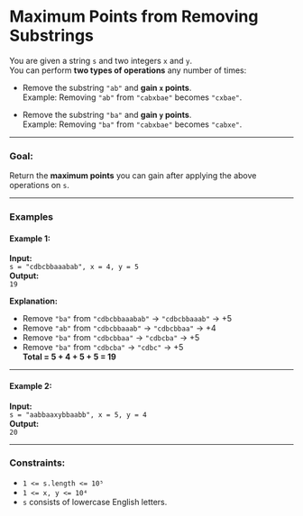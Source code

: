 # Maximum Points from Removing Substrings

You are given a string `s` and two integers `x` and `y`.  
You can perform **two types of operations** any number of times:

- Remove the substring `"ab"` and **gain `x` points**.  
  Example: Removing `"ab"` from `"cabxbae"` becomes `"cxbae"`.

- Remove the substring `"ba"` and **gain `y` points**.  
  Example: Removing `"ba"` from `"cabxbae"` becomes `"cabxe"`.

---

### Goal:
Return the **maximum points** you can gain after applying the above operations on `s`.

---

### Examples

#### Example 1:
**Input:**  
`s = "cdbcbbaaabab", x = 4, y = 5`  
**Output:**  
`19`

**Explanation:**  
- Remove `"ba"` from `"cdbcbbaaabab"` → `"cdbcbbaaab"` → +5  
- Remove `"ab"` from `"cdbcbbaaab"` → `"cdbcbbaa"` → +4  
- Remove `"ba"` from `"cdbcbbaa"` → `"cdbcba"` → +5  
- Remove `"ba"` from `"cdbcba"` → `"cdbc"` → +5  
**Total = 5 + 4 + 5 + 5 = 19**

---

#### Example 2:
**Input:**  
`s = "aabbaaxybbaabb", x = 5, y = 4`  
**Output:**  
`20`

---

### Constraints:

- `1 <= s.length <= 10⁵`  
- `1 <= x, y <= 10⁴`  
- `s` consists of lowercase English letters.
